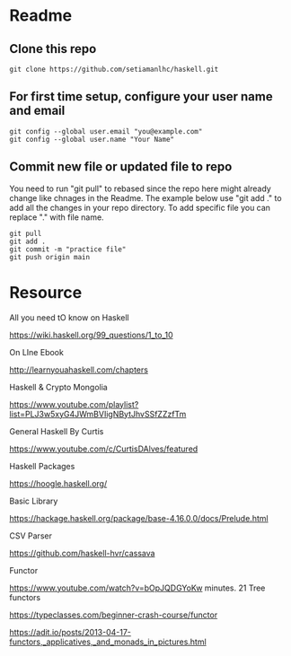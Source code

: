 # Readme

## Clone this repo
```
git clone https://github.com/setiamanlhc/haskell.git
```

## For first time setup, configure your user name and email
```
git config --global user.email "you@example.com"
git config --global user.name "Your Name"
```


## Commit new file or updated file to repo
You need to run "git pull" to rebased since the repo here might already change like chnages in the Readme. The example below use "git add ." to add all the changes in your repo directory. To add specific file you can replace "." with file name. 

```
git pull
git add .
git commit -m "practice file"
git push origin main
```

# Resource

All you need tO know on Haskell

https://wiki.haskell.org/99_questions/1_to_10

On LIne Ebook

http://learnyouahaskell.com/chapters

Haskell & Crypto Mongolia

https://www.youtube.com/playlist?list=PLJ3w5xyG4JWmBVIigNBytJhvSSfZZzfTm

General Haskell By Curtis

https://www.youtube.com/c/CurtisDAlves/featured

Haskell Packages

https://hoogle.haskell.org/

Basic Library

https://hackage.haskell.org/package/base-4.16.0.0/docs/Prelude.html

CSV Parser

https://github.com/haskell-hvr/cassava

Functor

https://www.youtube.com/watch?v=bOpJQDGYoKw
minutes. 21 Tree functors 

https://typeclasses.com/beginner-crash-course/functor

https://adit.io/posts/2013-04-17-functors,_applicatives,_and_monads_in_pictures.html

